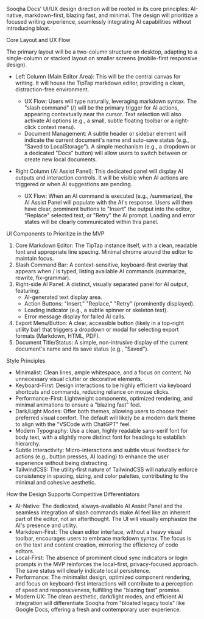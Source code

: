 Sooqha Docs' UI/UX design direction will be rooted in its core principles: AI-native, markdown-first, blazing fast, and minimal. The design will
  prioritize a focused writing experience, seamlessly integrating AI capabilities without introducing bloat.

  Core Layout and UX Flow

  The primary layout will be a two-column structure on desktop, adapting to a single-column or stacked layout on smaller screens (mobile-first responsive
  design).

   * Left Column (Main Editor Area): This will be the central canvas for writing. It will house the TipTap markdown editor, providing a clean,
     distraction-free environment.
       * UX Flow: Users will type naturally, leveraging markdown syntax. The "slash command" (/) will be the primary trigger for AI actions, appearing
         contextually near the cursor. Text selection will also activate AI options (e.g., a small, subtle floating toolbar or a right-click context menu).
       * Document Management: A subtle header or sidebar element will indicate the current document's name and auto-save status (e.g., "Saved to
         LocalStorage"). A simple mechanism (e.g., a dropdown or a dedicated "Docs" button) will allow users to switch between or create new local
         documents.

   * Right Column (AI Assist Panel): This dedicated panel will display AI outputs and interaction controls. It will be visible when AI actions are
     triggered or when AI suggestions are pending.
       * UX Flow: When an AI command is executed (e.g., /summarize), the AI Assist Panel will populate with the AI's response. Users will then have clear,
         prominent buttons to "Insert" the output into the editor, "Replace" selected text, or "Retry" the AI prompt. Loading and error states will be
         clearly communicated within this panel.

  UI Components to Prioritize in the MVP

   1. Core Markdown Editor: The TipTap instance itself, with a clean, readable font and appropriate line spacing. Minimal chrome around the editor to
      maintain focus.
   2. Slash Command Bar: A context-sensitive, keyboard-first overlay that appears when / is typed, listing available AI commands (summarize, rewrite,
      fix-grammar).
   3. Right-side AI Panel: A distinct, visually separated panel for AI output, featuring:
       * AI-generated text display area.
       * Action Buttons: "Insert," "Replace," "Retry" (prominently displayed).
       * Loading indicator (e.g., a subtle spinner or skeleton text).
       * Error message display for failed AI calls.
   4. Export Menu/Button: A clear, accessible button (likely in a top-right utility bar) that triggers a dropdown or modal for selecting export formats
      (Markdown, HTML, PDF).
   5. Document Title/Status: A simple, non-intrusive display of the current document's name and its save status (e.g., "Saved").

  Style Principles

   * Minimalist: Clean lines, ample whitespace, and a focus on content. No unnecessary visual clutter or decorative elements.
   * Keyboard-First: Design interactions to be highly efficient via keyboard shortcuts and commands, reducing reliance on mouse clicks.
   * Performance-First: Lightweight components, optimized rendering, and minimal animations to ensure a "blazing fast" feel.
   * Dark/Light Modes: Offer both themes, allowing users to choose their preferred visual comfort. The default will likely be a modern dark theme to align
     with the "VSCode with ChatGPT" feel.
   * Modern Typography: Use a clean, highly readable sans-serif font for body text, with a slightly more distinct font for headings to establish hierarchy.
   * Subtle Interactivity: Micro-interactions and subtle visual feedback for actions (e.g., button presses, AI loading) to enhance the user experience
     without being distracting.
   * TailwindCSS: The utility-first nature of TailwindCSS will naturally enforce consistency in spacing, sizing, and color palettes, contributing to the
     minimal and cohesive aesthetic.

  How the Design Supports Competitive Differentiators

   * AI-Native: The dedicated, always-available AI Assist Panel and the seamless integration of slash commands make AI feel like an inherent part of the
     editor, not an afterthought. The UI will visually emphasize the AI's presence and utility.
   * Markdown-First: The clean editor interface, without a heavy visual toolbar, encourages users to embrace markdown syntax. The focus is on the text and
     content creation, mirroring the efficiency of code editors.
   * Local-First: The absence of prominent cloud sync indicators or login prompts in the MVP reinforces the local-first, privacy-focused approach. The save
     status will clearly indicate local persistence.
   * Performance: The minimalist design, optimized component rendering, and focus on keyboard-first interactions will contribute to a perception of speed
     and responsiveness, fulfilling the "blazing fast" promise.
   * Modern UX: The clean aesthetic, dark/light modes, and efficient AI integration will differentiate Sooqha from "bloated legacy tools" like Google Docs,
     offering a fresh and contemporary user experience.
